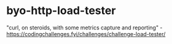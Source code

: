 # byo-http-load-tester
"curl, on steroids, with some metrics capture and reporting" - https://codingchallenges.fyi/challenges/challenge-load-tester/
